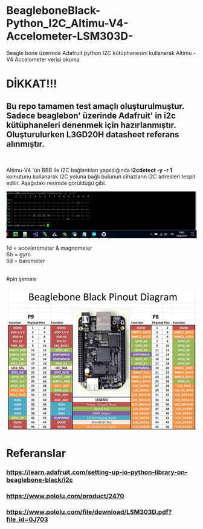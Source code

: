 # BeagleboneBlack-Python_I2C_Altimu-V4-Accelometer-LSM303D-
Beagle bone üzerinde Adafruit python I2C  kütüphanesini kullanarak Altimu -V4 Accelometer verisi okuma

# DİKKAT!!!<br>
## Bu repo tamamen test amaçlı oluşturulmuştur. Sadece beaglebon' üzerinde Adafruit' in i2c kütüphaneleri denenmek için hazırlanmıştır. Oluşturulurken L3GD20H datasheet referans alınmıştır. 
<br>

Altimu-V4 'ün BBB ile I2C  bağlantıları yapıldığında **i2cdetect -y -r 1** komutunu kullanarak I2C yoluna bağlı bulunun cihazların I2C adresleri tespit edilir.
Aşağıdaki resimde görüldüğü gibi.<br>

![Screen Shot](https://github.com/zafersn/BeagleboneBlack-Python_I2C_Altimu-V4-GYRO--L3GD20H-/blob/master/img/1.png)<br>

1d = accelerometer & magnometer<br>
6b = gyro <br>
5d = barometer<br>
<br>

#pin şeması 

![Screen Shot](https://github.com/zafersn/BeagleboneBlack-Python_I2C_Altimu-V4-Accelometer-LSM303D-/blob/master/img/beaglebone-black-pinout.jpg)<br>


# Referanslar <br>

### https://learn.adafruit.com/setting-up-io-python-library-on-beaglebone-black/i2c

### https://www.pololu.com/product/2470

### https://www.pololu.com/file/download/LSM303D.pdf?file_id=0J703
